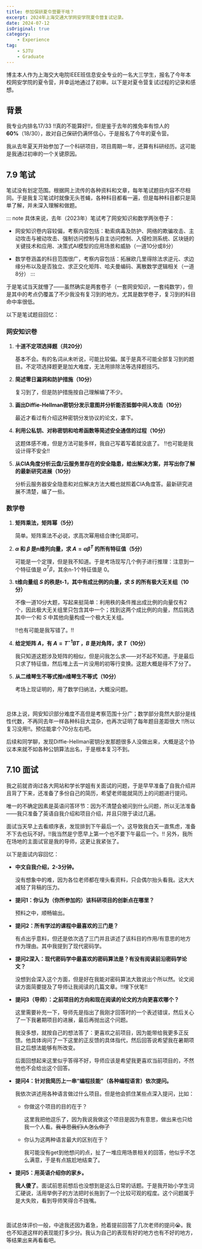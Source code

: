 ```yaml
---
title: 参加保研夏令营要干啥？
excerpt: 2024年上海交通大学网安学院夏令营复试记录。
date: 2024-07-12
isOriginal: true
category: 
    - Experience
tag: 
    - SJTU
    - Graduate
---
```


博主本人作为上海交大电院IEEE班信息安全专业的一名大三学生，报名了今年本校网安学院的夏令营，并幸运地通过了初审。以下是对夏令营复试过程的记录和感想。

## 背景
我专业内排名17/33 !!真的不能算好!!，但是鉴于去年的推免率有惊人的**60%**（18/30），故对自己保研仍满怀信心，于是报名了今年的夏令营。

我从去年夏天开始参加了一个科研项目，项目周期一年，还算有科研经历。这可能是我通过初审的一个关键原因。

## 7.9 笔试
笔试没有划定范围。根据网上流传的各种资料和文章，每年笔试题目内容不尽相同。于是我复习笔试时就像无头苍蝇，各种科目都看一遍，但是每种科目都只是简单了解，并未深入理解和做题。

::: note
具体来说，去年（2023年）笔试考了网安知识和数学两张卷子：
- 网安知识卷内容较偏，考察内容包括：勒索病毒及防护、网络的欺骗攻击、主动攻击与被动攻击、强制访问控制与自主访问控制、入侵检测系统、区块链的关键技术和应用、决策式AI模型的应用场景和威胁（一道10分或8分）

- 数学卷涵盖的科目范围很广，考察内容包括：拓展欧几里得除法求逆元、求边缘分布以及是否独立、求正交化矩阵、哈夫曼编码、离散数学逻辑相关（一道8分）
:::

于是笔试当天就懵了——虽然确实是两套卷子（一套网安知识，一套纯数学），但是其中的考点仍覆盖了不少我没有复习到的地方。尤其是数学卷子，复习到的科目命中率很低。

以下是笔试题目回忆：

### 网安知识卷
1. **十道不定项选择题（共20分）**

    基本不会。有的名词从未听说，可能比较偏。属于是真不可能全部复习到的题目。不定项选择题更是加大难度，无法用排除法等选择题技巧。

2. **简述零日漏洞和防护措施（10分）**

    复习到了，但是防护措施按自己理解编了不少。

3. **画出Diffie-Hellman密钥分发示意图并分析能否抵御中间人攻击（10分）**

    最近才看过有介绍这种密钥分发协议的论文，拿下。

4. **利用公私钥、对称密钥和哈希函数等简述安全通信的过程（10分）**

    这题体感不难，但是方法可能多样，我自己写着写着就没底了。 !!也可能是我设计得不安全!!

5. **从CIA角度分析云盘/云服务里存在的安全隐患，给出解决方案，并写出你了解的最新研究进展（10分）**

    分析云服务器安全隐患和对应解决方法大概也就照着CIA角度答。最新研究进展不清楚，编了一些。


### 数学卷
1. **矩阵乘法，矩阵幂（5分）**

    简单。矩阵乘法不必说，求高次幂用结合律化简即可。

2. **$\alpha$ 和 $\beta$ 是n维列向量，求 $A=\alpha\beta^{T}$ 的所有特征值（5分）**

    可能是一个定理，但是我不知道。于是考场现写几个例子进行推理：注意到一个特征值是 $\alpha^{T}\beta$，其余n-1个特征值是 $0$。

3. **t维向量组 $S$ 的秩是t-1，其中有成比例的向量，求 $S$ 的所有极大无关组（10分）**

    不像一道10分大题，写起来挺简单：利用秩的条件推出成比例的向量仅有2个，因此极大无关组里只包含其中一个；找到这两个成比例的向量，然后挑选其中一个和 $S$ 中其他向量构成一个极大无关组。

    !!也有可能是我写错了。!!

4. **给定矩阵 $A$，有 $A=T^{-1}BT$ ，$B$ 是对角阵，求 $T$（10分）**

    我只知道这题涉及矩阵的相似，但是问我怎么求——对不起不知道。于是最后只求了特征值，然后堆上去一片没用的初等行变换。这题大概是得不了分了。

5. **从二维琴生不等式推n维琴生不等式（10分）**

    考场上现证明的，用了数学归纳法，大概没问题。

<br>

总体上说，网安知识部分难度不高但是考察范围十分广；数学部分竟然大部分是线性代数，不再同去年一样各种科目大混杂，也再次证明了每年题目差距很大 !!所以复习没用!!。预估能拿个70分左右吧。

后续和同学聊，发现Diffie-Hellman密钥分发那题很多人没做出来，大概是这个协议本来就不如各种公钥算法出名，于是根本复习不到。

## 7.10 面试
我之前就咨询过各大网站和学长学姐有关面试的问题，于是早早准备了自我介绍并且背了下来，还准备了多份自己的简历，希望老师能就简历上的问题进行提问。

唯一的不确定因素是英语问答环节：因为不清楚会被问到什么问题，所以无法准备——我只准备了英语自我介绍和项目介绍，并且只限于读过几遍。

面试当天早上去看顺序表，发现排到下午最后一个。这导致我白天一直焦虑，准备不下去也玩不好。!!我当然是宁愿早上第一个也不要下午最后一个。!! 另外，我所在场地的主面试官是我的导师，这更让我紧张了。

以下是面试内容回忆：

- **中文自我介绍，2-3分钟。**

    没有想象中的难，因为各位老师都在埋头看资料，只会偶尔抬头看我。这大大减轻了背稿的压力。

- **提问1：你认为（你所参加的）该科研项目的创新点在哪里？**

    预料之中，顺畅输出。

- **提问2：所有学过的课程中最喜欢的三门是？**

    有点出乎意料，但还是依次选了三门并且讲述了该科目的作用/有意思的地方作为理由。其中我提到了现代密码学。

- **提问2深入：现代密码学中最喜欢的密码算法是？有没有阅读前沿密码学论文？**

    没想到会深入这个方面，但是好在我能对密码算法大致说出个所以然。论文阅读方面简要提及了导师让我阅读的几篇文章。!!埋下伏笔!!

- **提问3（导师）：之前项目的方向和现在阅读的论文的方向更喜欢哪个？**

    这里需要补充一下，导师先是指出了我刚才回答时的一个表述错误，然后关心了一下我暑期项目的进展，最后再抛出这个问题。
    
    我没多想，就按自己的想法答了：更喜欢之前项目，因为能带给我更多正反馈。他具体询问了一下这里的正反馈的具体指代，然后回答说希望我在暑期项目之后想法能够有所改变。

    后面回想起来这里似乎答得不好，导师应该是希望我更喜欢当前项目的，不然他也不会给出这个回答。

- **提问4：针对我简历上一串“编程技能”（各种编程语言）依次提问。**

    我依次讲述用各种语言做过什么项目。但是他会抓住某些点深入提问，比如：

    - 你做这个项目的目的在于？

        这里我把他逗乐了，因为我说我做这个项目是因为有意思，做出来也只给我一个人看。~~我寻思我们i人怎么你了~~
        
    - 你认为这两种语言最大的区别在于？

        我可能没有get到他想问的点，扯了一堆应用场景相关的回答，他似乎不怎么满意，于是有点尴尬地结束了。

- **提问5：用英语介绍你的家乡。**
    
    **我人傻了**。面试前思前想后也没想到是这么日常的话题。于是我开始小学生词汇硬说，活用举例子的方法把时长拖到了一个比较可观的程度。这个问题属于是大失败，看到导师笑得合不拢嘴。

<br>

面试总体评价一般，中途我还因为着急，抢着提前回答了几次老师的提问:sob:。我也不知道这样的表现能打多少分。我认为自己的表现有好的地方也有不好的地方，等结果出来再看看吧。